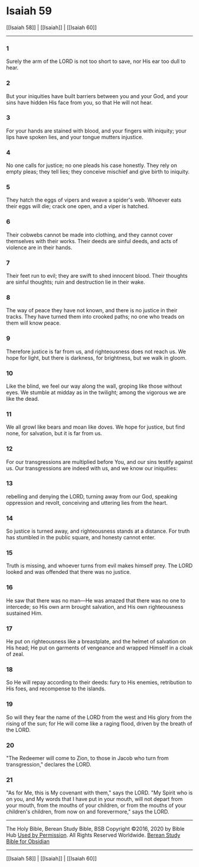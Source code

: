 # Isaiah 59

[[Isaiah 58]] | [[Isaiah]] | [[Isaiah 60]]

---

### 1
Surely the arm of the LORD is not too short to save, nor His ear too dull to hear.

### 2
But your iniquities have built barriers between you and your God, and your sins have hidden His face from you, so that He will not hear.

### 3
For your hands are stained with blood, and your fingers with iniquity; your lips have spoken lies, and your tongue mutters injustice.

### 4
No one calls for justice; no one pleads his case honestly. They rely on empty pleas; they tell lies; they conceive mischief and give birth to iniquity.

### 5
They hatch the eggs of vipers and weave a spider's web. Whoever eats their eggs will die; crack one open, and a viper is hatched.

### 6
Their cobwebs cannot be made into clothing, and they cannot cover themselves with their works. Their deeds are sinful deeds, and acts of violence are in their hands.

### 7
Their feet run to evil; they are swift to shed innocent blood. Their thoughts are sinful thoughts; ruin and destruction lie in their wake.

### 8
The way of peace they have not known, and there is no justice in their tracks. They have turned them into crooked paths; no one who treads on them will know peace.

### 9
Therefore justice is far from us, and righteousness does not reach us. We hope for light, but there is darkness, for brightness, but we walk in gloom.

### 10
Like the blind, we feel our way along the wall, groping like those without eyes. We stumble at midday as in the twilight; among the vigorous we are like the dead.

### 11
We all growl like bears and moan like doves. We hope for justice, but find none, for salvation, but it is far from us.

### 12
For our transgressions are multiplied before You, and our sins testify against us. Our transgressions are indeed with us, and we know our iniquities:

### 13
rebelling and denying the LORD, turning away from our God, speaking oppression and revolt, conceiving and uttering lies from the heart.

### 14
So justice is turned away, and righteousness stands at a distance. For truth has stumbled in the public square, and honesty cannot enter.

### 15
Truth is missing, and whoever turns from evil makes himself prey. The LORD looked and was offended that there was no justice.

### 16
He saw that there was no man—He was amazed that there was no one to intercede; so His own arm brought salvation, and His own righteousness sustained Him.

### 17
He put on righteousness like a breastplate, and the helmet of salvation on His head; He put on garments of vengeance and wrapped Himself in a cloak of zeal.

### 18
So He will repay according to their deeds: fury to His enemies, retribution to His foes, and recompense to the islands.

### 19
So will they fear the name of the LORD from the west and His glory from the rising of the sun; for He will come like a raging flood, driven by the breath of the LORD.

### 20
"The Redeemer will come to Zion, to those in Jacob who turn from transgression," declares the LORD.

### 21
"As for Me, this is My covenant with them," says the LORD. "My Spirit who is on you, and My words that I have put in your mouth, will not depart from your mouth, from the mouths of your children, or from the mouths of your children's children, from now on and forevermore," says the LORD.

---

The Holy Bible, Berean Study Bible, BSB
Copyright ©2016, 2020 by Bible Hub
[Used by Permission](https://berean.bible/terms.htm). All Rights Reserved Worldwide.
[Berean Study Bible for Obsidian](https://github.com/gapmiss/berean-study-bible-for-obsidian)

---

[[Isaiah 58]] | [[Isaiah]] | [[Isaiah 60]]

